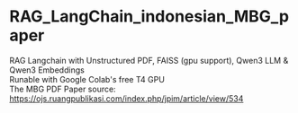 # RAG_LangChain_indonesian_MBG_paper

RAG Langchain with Unstructured PDF, FAISS (gpu support), Qwen3 LLM & Qwen3 Embeddings<br>
Runable with Google Colab's free T4 GPU<br>
The MBG PDF Paper source: https://ojs.ruangpublikasi.com/index.php/jpim/article/view/534<br>
